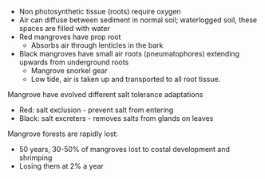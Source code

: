 - Non photosynthetic tissue (roots) require oxygen
- Air can diffuse between sediment in normal soil; waterlogged soil, these spaces are filled with water
- Red mangroves have prop root
	- Absorbs air through lenticles in the bark
- Black mangroves have small air roots (pneumatophores) extending upwards from underground roots
	- Mangrove snorkel gear
	- Low tide, air is taken up and transported to all root tissue.

Mangrove have evolved different salt tolerance adaptations
- Red: salt exclusion - prevent salt from entering
- Black: salt excreters - removes salts from glands on leaves

Mangrove forests are rapidly lost:
- 50 years, 30-50% of mangroves lost to costal development and shrimping
- Losing them at 2% a year